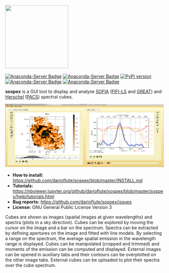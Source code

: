 <a href="//https://ui.adsabs.harvard.edu/abs/2018AAS...23115011F/abstract">
<img src="sospex/icons/sospexlogo.png" height="200" width="200">
</a>


[![Anaconda-Server Badge](https://anaconda.org/darioflute/sospex/badges/version.svg?branch=master)](https://anaconda.org/darioflute/sospex)
[![Anaconda-Server Badge](https://anaconda.org/darioflute/sospex/badges/latest_release_date.svg?branch=master&kill_cache=1)](https://anaconda.org/darioflute/sospex)
[![PyPI version](https://badge.fury.io/py/sospex.svg?branch=master&kill_cache=1&service=github)](https://badge.fury.io/py/sospex)
[![Anaconda-Server Badge](https://anaconda.org/darioflute/sospex/badges/license.svg)](https://anaconda.org/darioflute/sospex)
[![Anaconda-Server Badge](https://anaconda.org/darioflute/sospex/badges/platforms.svg)](https://anaconda.org/darioflute/sospex)

**sospex** is a GUI tool to display and analyse [SOFIA](https://www.sofia.usra.edu) ([FIFI-LS](https://www.sofia.usra.edu/science/instruments/fifi-ls) and [GREAT](https://www.sofia.usra.edu/science/instruments/great)) and [Herschel](http://sci.esa.int/herschel/) ([PACS](https://www.cosmos.esa.int/web/herschel/pacs-overview)) spectral cubes.

<a>
<img src="sospex/icons/sospexScreenshot.png" height=200 width=600)>
</a>
    
- **How to install:** https://github.com/darioflute/sospex/blob/master/INSTALL.md
- **Tutorials:** https://nbviewer.jupyter.org/github/darioflute/sospex/blob/master/sospex/help/tutorials.html
- **Bug reports:** https://github.com/darioflute/sospex/issues
- **License:** GNU General Public License Version 3

Cubes are shown as images (spatial images at given wavelengths) and spectra (plots in a sky direction). Cubes can be explored by moving the cursor on the image and a bar on the spectrum. Spectra can be extracted by defining apertures on the image and fitted with line models.
By selecting a range on the spectrum, the average spatial emission in the wavelength range is displayed. Cubes can be manipolated (cropped and trimmed) and moments of the emission can be computed and displayed. 
External images can be opened in auxiliary tabs and their contours can be overplotted on the other image tabs. External cubes can be uploaded to plot their spectra over the cube spectrum. 
